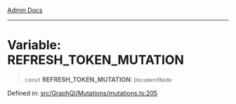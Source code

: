 [Admin Docs](/)

***

# Variable: REFRESH\_TOKEN\_MUTATION

> `const` **REFRESH\_TOKEN\_MUTATION**: `DocumentNode`

Defined in: [src/GraphQl/Mutations/mutations.ts:205](https://github.com/PalisadoesFoundation/talawa-admin/blob/main/src/GraphQl/Mutations/mutations.ts#L205)

